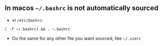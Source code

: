 ## In macos `~/.bashrc` is not automatically sourced

- vi `/etc/bashrc`:

`[ -f ~/.bashrc] && . ~.bashrc`

- Do the same for any other file you want sourced, like `~/.vimrc`
